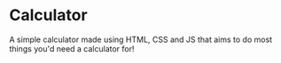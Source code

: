 # Calculator

A simple calculator made using HTML, CSS and JS that aims to do most things you'd need a calculator for!
